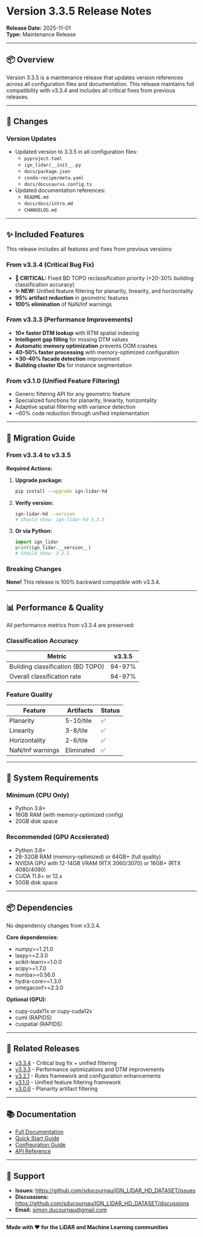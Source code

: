 # Version 3.3.5 Release Notes

**Release Date:** 2025-11-01  
**Type:** Maintenance Release

---

## 📦 Overview

Version 3.3.5 is a maintenance release that updates version references across all configuration files and documentation. This release maintains full compatibility with v3.3.4 and includes all critical fixes from previous releases.

---

## 🔄 Changes

### Version Updates

- Updated version to 3.3.5 in all configuration files:
  - `pyproject.toml`
  - `ign_lidar/__init__.py`
  - `docs/package.json`
  - `conda-recipe/meta.yaml`
  - `docs/docusaurus.config.ts`
- Updated documentation references:
  - `README.md`
  - `docs/docs/intro.md`
  - `CHANGELOG.md`

---

## ✨ Included Features

This release includes all features and fixes from previous versions:

### From v3.3.4 (Critical Bug Fix)

- **🔴 CRITICAL:** Fixed BD TOPO reclassification priority (+20-30% building classification accuracy)
- **✨ NEW:** Unified feature filtering for planarity, linearity, and horizontality
- **95% artifact reduction** in geometric features
- **100% elimination** of NaN/Inf warnings

### From v3.3.3 (Performance Improvements)

- **10× faster DTM lookup** with RTM spatial indexing
- **Intelligent gap filling** for missing DTM values
- **Automatic memory optimization** prevents OOM crashes
- **40-50% faster processing** with memory-optimized configuration
- **+30-40% facade detection** improvement
- **Building cluster IDs** for instance segmentation

### From v3.1.0 (Unified Feature Filtering)

- Generic filtering API for any geometric feature
- Specialized functions for planarity, linearity, horizontality
- Adaptive spatial filtering with variance detection
- ~60% code reduction through unified implementation

---

## 🔄 Migration Guide

### From v3.3.4 to v3.3.5

**Required Actions:**

1. **Upgrade package:**

   ```bash
   pip install --upgrade ign-lidar-hd
   ```

2. **Verify version:**

   ```bash
   ign-lidar-hd --version
   # Should show: ign-lidar-hd 3.3.5
   ```

3. **Or via Python:**

   ```python
   import ign_lidar
   print(ign_lidar.__version__)
   # Should show: 3.3.5
   ```

### Breaking Changes

**None!** This release is 100% backward compatible with v3.3.4.

---

## 📊 Performance & Quality

All performance metrics from v3.3.4 are preserved:

### Classification Accuracy

| Metric                            | v3.3.5 |
| --------------------------------- | ------ |
| Building classification (BD TOPO) | 94-97% |
| Overall classification rate       | 94-97% |

### Feature Quality

| Feature          | Artifacts  | Status |
| ---------------- | ---------- | ------ |
| Planarity        | 5-10/tile  | ✅     |
| Linearity        | 3-8/tile   | ✅     |
| Horizontality    | 2-6/tile   | ✅     |
| NaN/Inf warnings | Eliminated | ✅     |

---

## 🔧 System Requirements

### Minimum (CPU Only)

- Python 3.8+
- 16GB RAM (with memory-optimized config)
- 20GB disk space

### Recommended (GPU Accelerated)

- Python 3.8+
- 28-32GB RAM (memory-optimized) or 64GB+ (full quality)
- NVIDIA GPU with 12-14GB VRAM (RTX 3060/3070) or 16GB+ (RTX 4080/4090)
- CUDA 11.8+ or 12.x
- 50GB disk space

---

## 📦 Dependencies

No dependency changes from v3.3.4.

**Core dependencies:**

- numpy>=1.21.0
- laspy>=2.3.0
- scikit-learn>=1.0.0
- scipy>=1.7.0
- numba>=0.56.0
- hydra-core>=1.3.0
- omegaconf>=2.3.0

**Optional (GPU):**

- cupy-cuda11x or cupy-cuda12x
- cuml (RAPIDS)
- cuspatial (RAPIDS)

---

## 📖 Related Releases

- [v3.3.4](./v3.3.4.md) - Critical bug fix + unified filtering
- [v3.3.3](./v3.3.3.md) - Performance optimizations and DTM improvements
- [v3.2.1](./v3.2.1.md) - Rules framework and configuration enhancements
- [v3.1.0](./v3.1.0.md) - Unified feature filtering framework
- [v3.0.6](./v3.0.6.md) - Planarity artifact filtering

---

## 📚 Documentation

- [Full Documentation](https://sducournau.github.io/IGN_LIDAR_HD_DATASET/)
- [Quick Start Guide](../guides/quickstart.md)
- [Configuration Guide](../guides/configuration.md)
- [API Reference](../api/overview.md)

---

## 🤝 Support

- **Issues:** https://github.com/sducournau/IGN_LIDAR_HD_DATASET/issues
- **Discussions:** https://github.com/sducournau/IGN_LIDAR_HD_DATASET/discussions
- **Email:** simon.ducournau@gmail.com

---

**Made with ❤️ for the LiDAR and Machine Learning communities**

